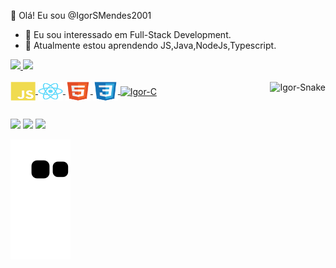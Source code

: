  👋 Olá! Eu sou @IgorSMendes2001
- 👀 Eu sou interessado em Full-Stack Development.
- 🌱 Atualmente estou aprendendo JS,Java,NodeJs,Typescript.

<div>
  <a href="https://github.com/IgorSMendes2001">
 <img height="160em" src="(https://github-readme-stats.vercel.app/api?username=IgorSMendes2001&show_icons=true&theme=dark)](https://github.com/IgorSMendes2001/github-readme-stats")/>
  <img height="160em" src="https://github-readme-stats.vercel.app/api/top-langs/?username=IgorSMendes2001&layout=compact&langs_count=7&theme=dark"/>
</div>

<div style="display: inline_block"><br>
  <img align="center" alt="Igor-Js" height="30" width="40" src="https://raw.githubusercontent.com/devicons/devicon/master/icons/javascript/javascript-plain.svg">
  <img align="center" alt="Igor-React" height="30" width="40" src="https://raw.githubusercontent.com/devicons/devicon/master/icons/react/react-original.svg">
  <img align="center" alt="Igor-HTML" height="30" width="40" src="https://raw.githubusercontent.com/devicons/devicon/master/icons/html5/html5-original.svg">
  <img align="center" alt="Igor-CSS" height="30" width="40" src="https://raw.githubusercontent.com/devicons/devicon/master/icons/css3/css3-original.svg">
  <img align="center" alt="Igor-C" height="30" width="40" src="https://cdn.jsdelivr.net/gh/devicons/devicon/icons/c/c-original.svg">
  <img align="right" alt="Igor-Snake" src="https://media.tenor.com/images/f2d6ee9cbd2f9176808f55d5b0c5d3c7/tenor.gif">
</div>
</div>

 ##

<div> 
  <a href="https://instagram.com/mendesigor17" target="_blank"><img src="https://img.shields.io/badge/-Instagram-%23E4405F?style=for-the-badge&logo=instagram&logoColor=white" target="_blank"></a>
  <a href = "mailto:igor07082001@gmail.com"><img src="https://img.shields.io/badge/-Gmail-%23333?style=for-the-badge&logo=gmail&logoColor=white" target="_blank"></a>
  <a href="https://www.linkedin.com/in/igor-mendes-7015661b9/" target="_blank"><img src="https://img.shields.io/badge/-LinkedIn-%230077B5?style=for-the-badge&logo=linkedin&logoColor=white" target="_blank"></a>  

![Snake animation](https://github.com/IgorSnake19/IgorSnake19/blob/output/github-contribution-grid-snake.svg)
</div>
